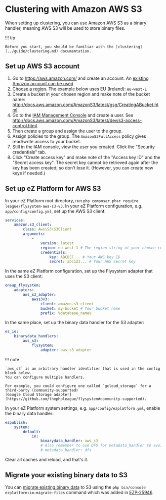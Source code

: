 # Clustering with Amazon AWS S3

When setting up clustering, you can use Amazon AWS S3 as a binary handler,
meaning AWS S3 will be used to store binary files.

!!! tip

    Before you start, you should be familiar with the [clustering](../guide/clustering.md) documentation.

## Set up AWS S3 account

1.  Go to <https://aws.amazon.com/> and create an account.
An [existing Amazon account can be used](http://docs.aws.amazon.com/AmazonS3/latest/gsg/SigningUpforS3.html).
1.  [Choose a region](http://docs.aws.amazon.com/storagegateway/latest/userguide/available-regions-intro.html).
The example below uses EU (Ireland): `eu-west-1`
1.  Create a bucket in your chosen region and make note of the bucket name:
<http://docs.aws.amazon.com/AmazonS3/latest/gsg/CreatingABucket.html>.
1.  Go to the [IAM Management Console](https://console.aws.amazon.com/iam/home#/users) and create a user.
See <http://docs.aws.amazon.com/AmazonS3/latest/dev/s3-access-control.html>.
1.  Then create a group and assign the user to the group.
1.  Assign policies to the group. The `AmazonS3FullAccess` policy gives read/write access to your bucket.
1.  Still in the IAM console, view the user you created. Click the "Security credentials" tab.
1.  Click "Create access key" and make note of the "Access key ID" and the "Secret access key".
The secret key cannot be retrieved again after the key has been created, so don't lose it.
(However, you can create new keys if needed.)

## Set up eZ Platform for AWS S3

In your eZ Platform root directory, run `php composer.phar require league/flysystem-aws-s3-v3`.
In your eZ Platform configuration, e.g. `app/config/config.yml`, set up the AWS S3 client:

``` yaml
services:
    amazon.s3_client:
        class: Aws\S3\S3Client
        arguments:
            -
                version: latest
                region: eu-west-1 # The region string of your chosen region
                credentials:
                    key: ABCDEF... # Your AWS key ID
                    secret: abc123... # Your AWS secret key
```

In the same eZ Platform configuration, set up the Flysystem adapter that uses the S3 client:

``` yaml
oneup_flysystem:
    adapters:
        aws_s3_adapter:
            awss3v3:
                client: amazon.s3_client
                bucket: my-bucket # Your bucket name
                prefix: %database_name%
```

In the same place, set up the binary data handler for the S3 adapter:

``` yaml
ez_io:
    binarydata_handlers:
        aws_s3:
            flysystem:
                adapter: aws_s3_adapter
```

!!! note

    `aws_s3` is an arbitrary handler identifier that is used in the config block below.
    You can configure multiple handlers.

    For example, you could configure one called `gcloud_storage` for a third-party (community-supported)
    [Google Cloud Storage adapter](https://github.com/thephpleague/flysystem#community-supported).

In your eZ Platform system settings, e.g. `app/config/ezplatform.yml`, enable the binary data handler:

``` yaml
ezpublish:
    system:
        default:
            io:
                binarydata_handler: aws_s3
                # Also remember to use DFS for metadata_handler to avoid expensive lookups to S3 (see Clustering guide)
                # metadata_handler: dfs
```

Clear all caches and reload, and that's it.

## Migrate your existing binary data to S3

You can [migrate existing binary data](../guide/clustering.md#migrating-to-a-cluster-setup) to S3 using the `php bin/console ezplatform:io:migrate-files` command
which was added in [EZP-25946](https://jira.ez.no/browse/EZP-25946).
